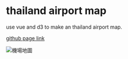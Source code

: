# thailand airport map
use vue and d3 to make an thailand airport map. 

[github page link](https://jane0819tw.github.io/thailand-airport-map/)

![機場地圖](https://i.imgur.com/hC4dDOT.png)
